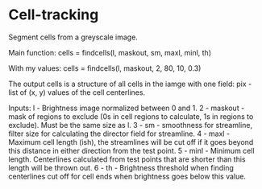 # Cell-tracking

Segment cells from a greyscale image. 

Main function:
cells = findcells(l, maskout, sm, maxl, minl, th) 

With my values:
cells = findcells(l, maskout, 2, 80, 10, 0.3)

The output cells is a structure of all cells in the iamge with one field: pix - list of (x, y) values of the cell centerlines.

Inputs: 
  l - Brightness image normalized between 0 and 1.
  2 - maskout - mask of regions to exclude (0s in cell regions to calculate, 1s in regions to exclude). Must be the same size as l.
  3 - sm - smoothness for streamline, filter size for calculating the director field for streamline.
  4 - maxl - Maximum cell length (ish), the streamlines will be cut off if it goes beyond this distance in either direction from the test point.
  5 - minl - Minimum cell length. Centerlines calculated from test points that are shorter than this length will be thrown out.
  6 - th - Brightness threshold when finding centerlines cut off for cell ends when brightness goes below this value.
  
